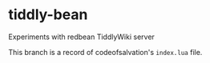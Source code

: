 # tiddly-bean
Experiments with redbean TiddlyWiki server

This branch is a record of codeofsalvation's `index.lua` file.

